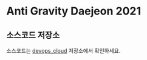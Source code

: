 # Anti Gravity Daejeon 2021

## 소스코드 저장소

소스코드는 [devops\_cloud](https://github.com/allieus/devops_cloud) 저장소에서 확인하세요.

